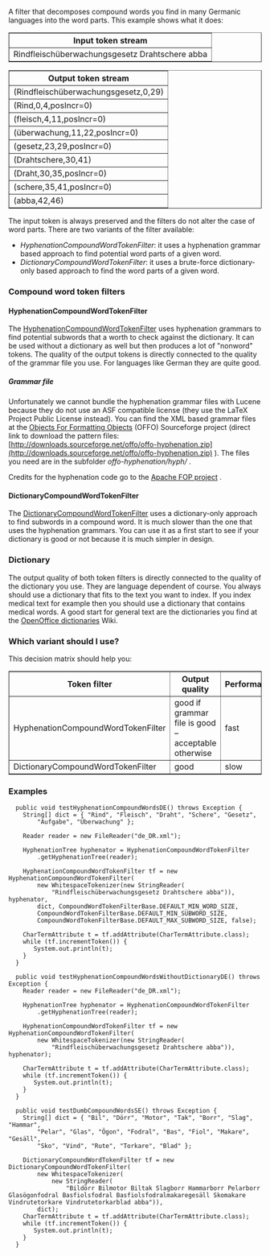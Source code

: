 ﻿
<!--
 Licensed to the Apache Software Foundation (ASF) under one or more
 contributor license agreements.  See the NOTICE file distributed with
 this work for additional information regarding copyright ownership.
 The ASF licenses this file to You under the Apache License, Version 2.0
 (the "License"); you may not use this file except in compliance with
 the License.  You may obtain a copy of the License at

     http://www.apache.org/licenses/LICENSE-2.0

 Unless required by applicable law or agreed to in writing, software
 distributed under the License is distributed on an "AS IS" BASIS,
 WITHOUT WARRANTIES OR CONDITIONS OF ANY KIND, either express or implied.
 See the License for the specific language governing permissions and
 limitations under the License.
-->

A filter that decomposes compound words you find in many Germanic
languages into the word parts. This example shows what it does:
<table border="1">
	<tr>
		<th>Input token stream</th>
	</tr>
	<tr>
		<td>Rindfleischüberwachungsgesetz Drahtschere abba</td>
	</tr>
</table>

<table border="1">
	<tr>
		<th>Output token stream</th>
	</tr>
	<tr>
		<td>(Rindfleischüberwachungsgesetz,0,29)</td>
	</tr>
	<tr>
		<td>(Rind,0,4,posIncr=0)</td>
	</tr>
	<tr>
		<td>(fleisch,4,11,posIncr=0)</td>
	</tr>
	<tr>
		<td>(überwachung,11,22,posIncr=0)</td>
	</tr>
	<tr>
		<td>(gesetz,23,29,posIncr=0)</td>
	</tr>
	<tr>
		<td>(Drahtschere,30,41)</td>
	</tr>
	<tr>
		<td>(Draht,30,35,posIncr=0)</td>
	</tr>
	<tr>
		<td>(schere,35,41,posIncr=0)</td>
	</tr>
	<tr>
		<td>(abba,42,46)</td>
	</tr>
</table>

The input token is always preserved and the filters do not alter the case of word parts. There are two variants of the
filter available:

*   *HyphenationCompoundWordTokenFilter*: it uses a
	hyphenation grammar based approach to find potential word parts of a
	given word.
*   *DictionaryCompoundWordTokenFilter*: it uses a
	brute-force dictionary-only based approach to find the word parts of a given
	word.

### Compound word token filters

#### HyphenationCompoundWordTokenFilter

The [
HyphenationCompoundWordTokenFilter](xref:Lucene.Net.Analysis.Compound.HyphenationCompoundWordTokenFilter) uses hyphenation grammars to find
potential subwords that a worth to check against the dictionary. It can be used
without a dictionary as well but then produces a lot of "nonword" tokens.
The quality of the output tokens is directly connected to the quality of the
grammar file you use. For languages like German they are quite good.

##### Grammar file

Unfortunately we cannot bundle the hyphenation grammar files with Lucene
because they do not use an ASF compatible license (they use the LaTeX
Project Public License instead). You can find the XML based grammar
files at the
[Objects
For Formatting Objects](http://offo.sourceforge.net/hyphenation/index.html)
(OFFO) Sourceforge project (direct link to download the pattern files:
[http://downloads.sourceforge.net/offo/offo-hyphenation.zip](http://downloads.sourceforge.net/offo/offo-hyphenation.zip)
). The files you need are in the subfolder
*offo-hyphenation/hyph/*
.

Credits for the hyphenation code go to the
[Apache FOP project](http://xmlgraphics.apache.org/fop/)
.

#### DictionaryCompoundWordTokenFilter

The [
DictionaryCompoundWordTokenFilter](xref:Lucene.Net.Analysis.Compound.DictionaryCompoundWordTokenFilter) uses a dictionary-only approach to
find subwords in a compound word. It is much slower than the one that
uses the hyphenation grammars. You can use it as a first start to
see if your dictionary is good or not because it is much simpler in design.

### Dictionary

The output quality of both token filters is directly connected to the
quality of the dictionary you use. They are language dependent of course.
You always should use a dictionary
that fits to the text you want to index. If you index medical text for
example then you should use a dictionary that contains medical words.
A good start for general text are the dictionaries you find at the
[OpenOffice
dictionaries](http://wiki.services.openoffice.org/wiki/Dictionaries)
Wiki.

### Which variant should I use?

This decision matrix should help you:
<table border="1">
	<tr>
		<th>Token filter</th>
		<th>Output quality</th>
		<th>Performance</th>
	</tr>
	<tr>
		<td>HyphenationCompoundWordTokenFilter</td>
		<td>good if grammar file is good – acceptable otherwise</td>
		<td>fast</td>
	</tr>
	<tr>
		<td>DictionaryCompoundWordTokenFilter</td>
		<td>good</td>
		<td>slow</td>
	</tr>
</table>

### Examples

      public void testHyphenationCompoundWordsDE() throws Exception {
        String[] dict = { "Rind", "Fleisch", "Draht", "Schere", "Gesetz",
            "Aufgabe", "Überwachung" };

        Reader reader = new FileReader("de_DR.xml");

        HyphenationTree hyphenator = HyphenationCompoundWordTokenFilter
            .getHyphenationTree(reader);

        HyphenationCompoundWordTokenFilter tf = new HyphenationCompoundWordTokenFilter(
            new WhitespaceTokenizer(new StringReader(
                "Rindfleischüberwachungsgesetz Drahtschere abba")), hyphenator,
            dict, CompoundWordTokenFilterBase.DEFAULT_MIN_WORD_SIZE,
            CompoundWordTokenFilterBase.DEFAULT_MIN_SUBWORD_SIZE,
            CompoundWordTokenFilterBase.DEFAULT_MAX_SUBWORD_SIZE, false);

        CharTermAttribute t = tf.addAttribute(CharTermAttribute.class);
        while (tf.incrementToken()) {
           System.out.println(t);
        }
      }

      public void testHyphenationCompoundWordsWithoutDictionaryDE() throws Exception {
        Reader reader = new FileReader("de_DR.xml");

        HyphenationTree hyphenator = HyphenationCompoundWordTokenFilter
            .getHyphenationTree(reader);

        HyphenationCompoundWordTokenFilter tf = new HyphenationCompoundWordTokenFilter(
            new WhitespaceTokenizer(new StringReader(
                "Rindfleischüberwachungsgesetz Drahtschere abba")), hyphenator);

        CharTermAttribute t = tf.addAttribute(CharTermAttribute.class);
        while (tf.incrementToken()) {
           System.out.println(t);
        }
      }

      public void testDumbCompoundWordsSE() throws Exception {
        String[] dict = { "Bil", "Dörr", "Motor", "Tak", "Borr", "Slag", "Hammar",
            "Pelar", "Glas", "Ögon", "Fodral", "Bas", "Fiol", "Makare", "Gesäll",
            "Sko", "Vind", "Rute", "Torkare", "Blad" };

        DictionaryCompoundWordTokenFilter tf = new DictionaryCompoundWordTokenFilter(
            new WhitespaceTokenizer(
                new StringReader(
                    "Bildörr Bilmotor Biltak Slagborr Hammarborr Pelarborr Glasögonfodral Basfiolsfodral Basfiolsfodralmakaregesäll Skomakare Vindrutetorkare Vindrutetorkarblad abba")),
            dict);
        CharTermAttribute t = tf.addAttribute(CharTermAttribute.class);
        while (tf.incrementToken()) {
           System.out.println(t);
        }
      }